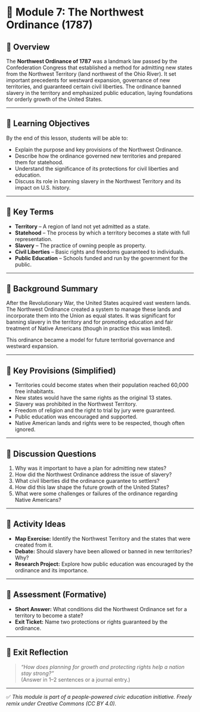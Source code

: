 # 🌄 Module 7: The Northwest Ordinance (1787)

## 🧭 Overview

The **Northwest Ordinance of 1787** was a landmark law passed by the Confederation Congress that established a method for admitting new states from the Northwest Territory (land northwest of the Ohio River). It set important precedents for westward expansion, governance of new territories, and guaranteed certain civil liberties. The ordinance banned slavery in the territory and emphasized public education, laying foundations for orderly growth of the United States.

---

## 🎯 Learning Objectives

By the end of this lesson, students will be able to:  
- Explain the purpose and key provisions of the Northwest Ordinance.  
- Describe how the ordinance governed new territories and prepared them for statehood.  
- Understand the significance of its protections for civil liberties and education.  
- Discuss its role in banning slavery in the Northwest Territory and its impact on U.S. history.

---

## 🧠 Key Terms

- **Territory** – A region of land not yet admitted as a state.  
- **Statehood** – The process by which a territory becomes a state with full representation.  
- **Slavery** – The practice of owning people as property.  
- **Civil Liberties** – Basic rights and freedoms guaranteed to individuals.  
- **Public Education** – Schools funded and run by the government for the public.

---

## 📘 Background Summary

After the Revolutionary War, the United States acquired vast western lands. The Northwest Ordinance created a system to manage these lands and incorporate them into the Union as equal states. It was significant for banning slavery in the territory and for promoting education and fair treatment of Native Americans (though in practice this was limited).

This ordinance became a model for future territorial governance and westward expansion.

---

## 📖 Key Provisions (Simplified)

- Territories could become states when their population reached 60,000 free inhabitants.  
- New states would have the same rights as the original 13 states.  
- Slavery was prohibited in the Northwest Territory.  
- Freedom of religion and the right to trial by jury were guaranteed.  
- Public education was encouraged and supported.  
- Native American lands and rights were to be respected, though often ignored.

---

## 💬 Discussion Questions

1. Why was it important to have a plan for admitting new states?  
2. How did the Northwest Ordinance address the issue of slavery?  
3. What civil liberties did the ordinance guarantee to settlers?  
4. How did this law shape the future growth of the United States?  
5. What were some challenges or failures of the ordinance regarding Native Americans?

---

## 🧪 Activity Ideas

- **Map Exercise:** Identify the Northwest Territory and the states that were created from it.  
- **Debate:** Should slavery have been allowed or banned in new territories? Why?  
- **Research Project:** Explore how public education was encouraged by the ordinance and its importance.

---

## 📎 Assessment (Formative)

- **Short Answer:** What conditions did the Northwest Ordinance set for a territory to become a state?  
- **Exit Ticket:** Name two protections or rights guaranteed by the ordinance.

---

## 🏁 Exit Reflection

> *“How does planning for growth and protecting rights help a nation stay strong?”*  
(Answer in 1–2 sentences or a journal entry.)

---

✅ *This module is part of a people-powered civic education initiative. Freely remix under Creative Commons (CC BY 4.0).*
